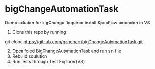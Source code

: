 # bigChangeAutomationTask
Demo solution for bigChange
Required install SpecFlow extension in VS

1. Clone this repo by running:

git clone https://github.com/goncharr/bigChangeAutomationTask.git

2. Open foled BigChangeAutomationTask and run sln file
3. Rebuild soulution
4. Run tests through Test Explorer(VS)
